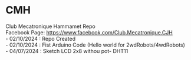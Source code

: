 # CMH
Club Mecatronique Hammamet Repo <br>
Facebook Page: https://www.facebook.com/Club.Mecatronique.CJH
<br> - 02/10/2024 : Repo Created
<br> - 02/10/2024 : Fist Arduino Code (Hello world for 2wdRobots/4wdRobots)
<br> - 04/07/2024 : Sketch LCD 2x8 withou pot- DHT11 
